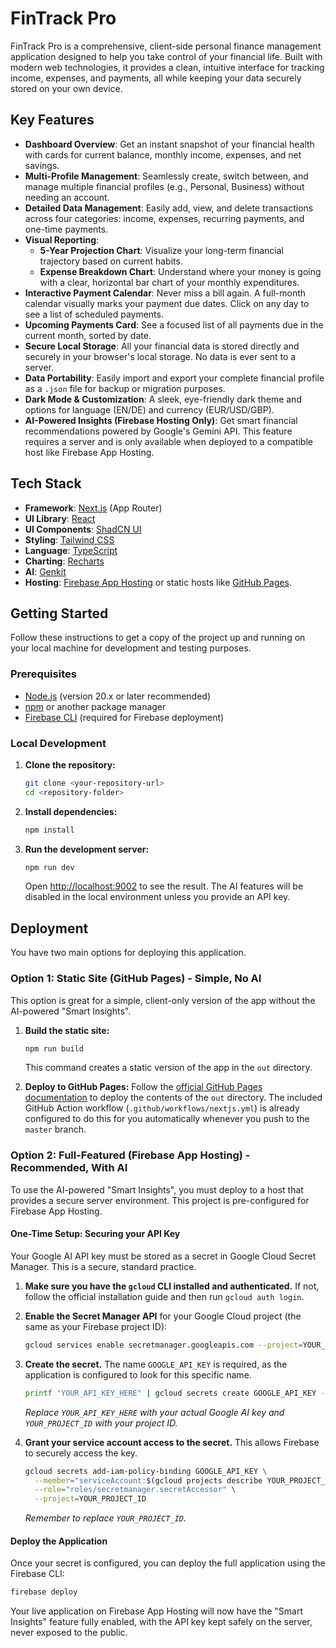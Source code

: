 # FinTrack Pro

FinTrack Pro is a comprehensive, client-side personal finance management application designed to help you take control of your financial life. Built with modern web technologies, it provides a clean, intuitive interface for tracking income, expenses, and payments, all while keeping your data securely stored on your own device.

## Key Features

- **Dashboard Overview**: Get an instant snapshot of your financial health with cards for current balance, monthly income, expenses, and net savings.
- **Multi-Profile Management**: Seamlessly create, switch between, and manage multiple financial profiles (e.g., Personal, Business) without needing an account.
- **Detailed Data Management**: Easily add, view, and delete transactions across four categories: income, expenses, recurring payments, and one-time payments.
- **Visual Reporting**:
    - **5-Year Projection Chart**: Visualize your long-term financial trajectory based on current habits.
    - **Expense Breakdown Chart**: Understand where your money is going with a clear, horizontal bar chart of your monthly expenditures.
- **Interactive Payment Calendar**: Never miss a bill again. A full-month calendar visually marks your payment due dates. Click on any day to see a list of scheduled payments.
- **Upcoming Payments Card**: See a focused list of all payments due in the current month, sorted by date.
- **Secure Local Storage**: All your financial data is stored directly and securely in your browser's local storage. No data is ever sent to a server.
- **Data Portability**: Easily import and export your complete financial profile as a `.json` file for backup or migration purposes.
- **Dark Mode & Customization**: A sleek, eye-friendly dark theme and options for language (EN/DE) and currency (EUR/USD/GBP).
- **AI-Powered Insights (Firebase Hosting Only)**: Get smart financial recommendations powered by Google's Gemini API. This feature requires a server and is only available when deployed to a compatible host like Firebase App Hosting.

## Tech Stack

- **Framework**: [Next.js](https://nextjs.org/) (App Router)
- **UI Library**: [React](https://reactjs.org/)
- **UI Components**: [ShadCN UI](https://ui.shadcn.com/)
- **Styling**: [Tailwind CSS](https://tailwindcss.com/)
- **Language**: [TypeScript](https://www.typescriptlang.org/)
- **Charting**: [Recharts](https://recharts.org/)
- **AI**: [Genkit](https://firebase.google.com/docs/genkit)
- **Hosting**: [Firebase App Hosting](https://firebase.google.com/docs/app-hosting) or static hosts like [GitHub Pages](https://pages.github.com/).

## Getting Started

Follow these instructions to get a copy of the project up and running on your local machine for development and testing purposes.

### Prerequisites

- [Node.js](https://nodejs.org/) (version 20.x or later recommended)
- [npm](https://www.npmjs.com/) or another package manager
- [Firebase CLI](https://firebase.google.com/docs/cli) (required for Firebase deployment)

### Local Development

1.  **Clone the repository:**
    ```bash
    git clone <your-repository-url>
    cd <repository-folder>
    ```

2.  **Install dependencies:**
    ```bash
    npm install
    ```

3.  **Run the development server:**
    ```bash
    npm run dev
    ```
    Open [http://localhost:9002](http://localhost:9002) to see the result. The AI features will be disabled in the local environment unless you provide an API key.

## Deployment

You have two main options for deploying this application.

### Option 1: Static Site (GitHub Pages) - Simple, No AI

This option is great for a simple, client-only version of the app without the AI-powered "Smart Insights".

1.  **Build the static site:**
    ```bash
    npm run build
    ```
    This command creates a static version of the app in the `out` directory.

2.  **Deploy to GitHub Pages:**
    Follow the [official GitHub Pages documentation](https://pages.github.com/) to deploy the contents of the `out` directory. The included GitHub Action workflow (`.github/workflows/nextjs.yml`) is already configured to do this for you automatically whenever you push to the `master` branch.

### Option 2: Full-Featured (Firebase App Hosting) - Recommended, With AI

To use the AI-powered "Smart Insights", you must deploy to a host that provides a secure server environment. This project is pre-configured for Firebase App Hosting.

#### One-Time Setup: Securing your API Key

Your Google AI API key must be stored as a secret in Google Cloud Secret Manager. This is a secure, standard practice.

1.  **Make sure you have the `gcloud` CLI installed and authenticated.** If not, follow the official installation guide and then run `gcloud auth login`.

2.  **Enable the Secret Manager API** for your Google Cloud project (the same as your Firebase project ID):
    ```bash
    gcloud services enable secretmanager.googleapis.com --project=YOUR_PROJECT_ID
    ```

3.  **Create the secret.** The name `GOOGLE_API_KEY` is required, as the application is configured to look for this specific name.
    ```bash
    printf "YOUR_API_KEY_HERE" | gcloud secrets create GOOGLE_API_KEY --data-file=- --project=YOUR_PROJECT_ID
    ```
    *Replace `YOUR_API_KEY_HERE` with your actual Google AI key and `YOUR_PROJECT_ID` with your project ID.*

4.  **Grant your service account access to the secret.** This allows Firebase to securely access the key.
    ```bash
    gcloud secrets add-iam-policy-binding GOOGLE_API_KEY \
      --member="serviceAccount:$(gcloud projects describe YOUR_PROJECT_ID --format='value(projectNumber)')-compute@developer.gserviceaccount.com" \
      --role="roles/secretmanager.secretAccessor" \
      --project=YOUR_PROJECT_ID
    ```
    *Remember to replace `YOUR_PROJECT_ID`.*

#### Deploy the Application

Once your secret is configured, you can deploy the full application using the Firebase CLI:

```bash
firebase deploy
```

Your live application on Firebase App Hosting will now have the "Smart Insights" feature fully enabled, with the API key kept safely on the server, never exposed to the public.
